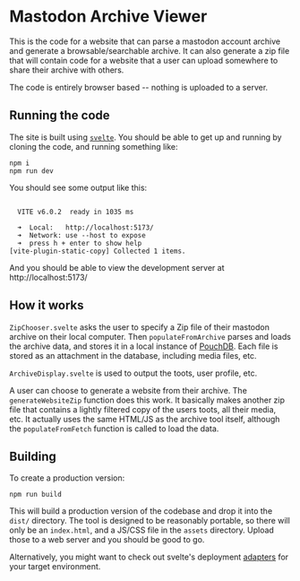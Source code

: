 # Mastodon Archive Viewer

This is the code for a website that can parse a mastodon account archive and generate a browsable/searchable archive. It can also generate a zip file that will contain code for a website that a user can upload somewhere to share their archive with others.

The code is entirely browser based -- nothing is uploaded to a server.

## Running the code

The site is built using [`svelte`](https://svelte.dev/). You should be able to get up and running by cloning the code, and running something like:

```
npm i
npm run dev
```

You should see some output like this:

```

  VITE v6.0.2  ready in 1035 ms

  ➜  Local:   http://localhost:5173/
  ➜  Network: use --host to expose
  ➜  press h + enter to show help
[vite-plugin-static-copy] Collected 1 items.

```

And you should be able to view the development server at http://localhost:5173/

## How it works

`ZipChooser.svelte` asks the user to specify a Zip file of their mastodon archive on their local computer. Then `populateFromArchive` parses and loads the archive data, and stores it in a local instance of [PouchDB](https://pouchdb.com/). Each file is stored as an attachment in the database, including media files, etc.

`ArchiveDisplay.svelte` is used to output the toots, user profile, etc.

A user can choose to generate a website from their archive. The `generateWebsiteZip` function does this work. It basically makes another zip file that contains a lightly filtered copy of the users toots, all their media, etc. It actually uses the same HTML/JS as the archive tool itself, although the `populateFromFetch` function is called to load the data.

## Building

To create a production version:

```
npm run build
```

This will build a production version of the codebase and drop it into the `dist/` directory. The tool is designed to be reasonably portable, so there will only be an `index.html`, and a JS/CSS file in the `assets` directory. Upload those to a web server and you should be good to go.

Alternatively, you might want to check out svelte's deployment [adapters](https://svelte.dev/docs/kit/adapters) for your target environment.
